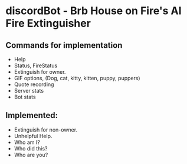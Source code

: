 # discordBot - Brb House on Fire's AI Fire Extinguisher
## Commands for implementation
- Help
- Status, FireStatus
- Extinguish for owner.
- GIF options, (Dog, cat, kitty, kitten, puppy, puppers)
- Quote recording
- Server stats
- Bot stats

## Implemented:
- Extinguish for non-owner.
- Unhelpful Help.
- Who am I?
- Who did this?
- Who are you?
